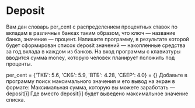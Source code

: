 # Deposit
Вам дан словарь per_cent с распределением процентных ставок по вкладам в различных банках таким образом, что ключ — название банка, значение — процент. Напишите программу, в результате которой будет сформирован список deposit значений — накопленные средства за год вклада в каждом из банков. На вход программы с клавиатуры вводится сумма money, которую человек планирует положить под проценты.

per_cent = {'ТКБ': 5.6, 'СКБ': 5.9, 'ВТБ': 4.28, 'СБЕР': 4.0} = {}
Добавьте в программу поиск максимального значения и его вывод на экран в формате:
Максимальная сумма, которую вы можете заработать — deposit[i]
Где вместо deposit[i] будет выведено максимальное значение списка.
